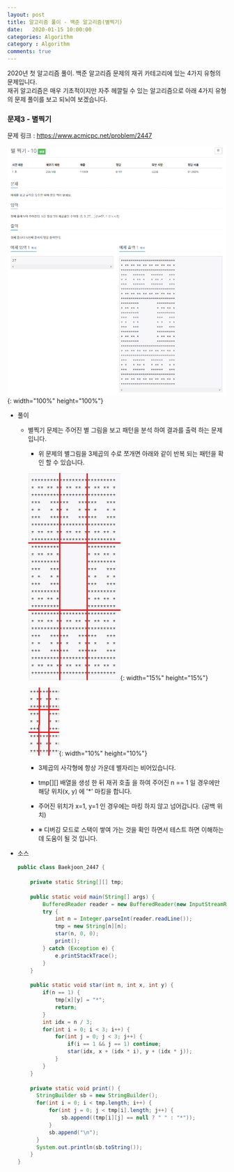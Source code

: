 ```yaml
---
layout: post
title: 알고리즘 풀이 - 백준 알고리즘(별찍기)
date:   2020-01-15 10:00:00
categories: Algorithm
category : Algorithm
comments: true 
---
```


2020년 첫 알고리즘 풀이. 백준 알고리즘 문제의 재귀 카테고리에 있는 4가지 유형의 문제입니다.  
재귀 알고리즘은 매우 기초적이지만 자주 헤깔릴 수 있는 알고리즘으로 아래 4가지 유형의 문제 풀이를 보고 되뇌여 보겠습니다.

### 문제3 - 별찍기

문제 링크 : <https://www.acmicpc.net/problem/2447>

![별찍기](/img/algorithm/baekjoon_2447.png){: width="100%" height="100%"}

- 풀이

    - 별찍기 문제는 주어진 별 그림을 보고 패턴을 분석 하여 결과를 출력 하는 문제 입니다.
    
        - 위 문제의 별그림을 3제곱의 수로 쪼개면 아래와 같이 반복 되는 패턴을 확인 할 수 있습니다.
        
        ![별찍기](/img/algorithm/baekjoon_2447-1.png){: width="15%" height="15%"}
        
        ![별찍기](/img/algorithm/baekjoon_2447-2.png){: width="10%" height="10%"}
        
        - 3제곱의 사각형에 항상 가운데 별자리는 비어있습니다.
        
        - tmp[][] 배열을 생성 한 뒤 재귀 호출 을 하여 주어진 n == 1 일 경우에만 해당 위치(x, y) 에 '*' 마킹을 합니다.
        
        - 주어진 위치가 x=1, y=1 인 경우에는 마킹 하지 않고 넘어갑니다. (공백 위치)
    
        - ※ 디버깅 모드로 스택이 쌓여 가는 것을 확인 하면서 테스트 하면 이해하는데 도움이 될 것 입니다.
        

- 소스

    ```java
    public class Baekjoon_2447 {
    
        private static String[][] tmp;
        
        public static void main(String[] args) {
            BufferedReader reader = new BufferedReader(new InputStreamReader(System.in));
            try {
                int n = Integer.parseInt(reader.readLine());
                tmp = new String[n][n];
                star(n, 0, 0);
                print();
            } catch (Exception e) {
                e.printStackTrace();
            }
        }
        
        public static void star(int n, int x, int y) {
            if(n == 1) {
                tmp[x][y] = "*"; 
                return;
            }
            int idx = n / 3;
            for(int i = 0; i < 3; i++) {
                for(int j = 0; j < 3; j++) {
                    if(i == 1 && j == 1) continue;
                    star(idx, x + (idx * i), y + (idx * j));
                }
            }
        }
  
        private static void print() {
          StringBuilder sb = new StringBuilder();
          for(int i = 0; i < tmp.length; i++) {
              for(int j = 0; j < tmp[i].length; j++) {
                  sb.append((tmp[i][j] == null ? " " : "*"));
              }
              sb.append("\n");
          }
          System.out.println(sb.toString());
        }
    }
    ```